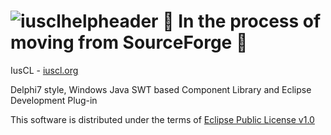 ![iusclhelpheader](https://cloud.githubusercontent.com/assets/22419675/18888161/dd725ebc-84ff-11e6-99c2-23f8d2e17b41.gif)
:red_circle: In the process of moving from SourceForge :red_circle:
=

IusCL - [iuscl.org](http://iuscl.org)

Delphi7 style, Windows Java SWT based Component Library and Eclipse Development Plug-in

This software is distributed under the terms of [Eclipse Public License v1.0](http://www.eclipse.org/org/documents/epl-v10.html)
